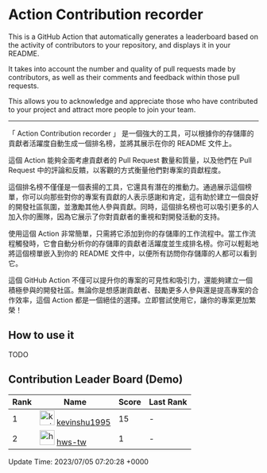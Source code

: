 # Action Contribution recorder

This is a GitHub Action that automatically generates a leaderboard based on the activity of contributors to your repository, and displays it in your README.

It takes into account the number and quality of pull requests made by contributors, as well as their comments and feedback within those pull requests.

This allows you to acknowledge and appreciate those who have contributed to your project and attract more people to join your team.

---

「 Action Contribution recorder 」 是一個強大的工具，可以根據你的存儲庫的貢獻者活躍度自動生成一個排名榜，並將其展示在你的 README 文件上。

這個 Action 能夠全面考慮貢獻者的 Pull Request 數量和質量，以及他們在 Pull Request 中的評論和反饋，以客觀的方式衡量他們對專案的貢獻程度。

這個排名榜不僅僅是一個表揚的工具，它還具有潛在的推動力。通過展示這個榜單，你可以向那些對你的專案有貢獻的人表示感謝和肯定，這有助於建立一個良好的開發社區氛圍，並激勵其他人參與貢獻。同時，這個排名榜也可以吸引更多的人加入你的團隊，因為它展示了你對貢獻者的重視和對開發活動的支持。

使用這個 Action 非常簡單，只需將它添加到你的存儲庫的工作流程中。當工作流程觸發時，它會自動分析你的存儲庫的貢獻者活躍度並生成排名榜。你可以輕鬆地將這個榜單嵌入到你的 README 文件中，以便所有訪問你存儲庫的人都可以看到它。

這個 GitHub Action 不僅可以提升你的專案的可見性和吸引力，還能夠建立一個積極參與的開發社區。無論你是想感謝貢獻者、鼓勵更多人參與還是提高專案的合作效率，這個 Action 都是一個絕佳的選擇。立即嘗試使用它，讓你的專案更加繁榮！

## How to use it

TODO

## Contribution Leader Board (Demo)

<!--CONTRIBUTION-LEADER-BOARD-TABLE:START-->
|Rank|Name|Score|Last Rank|
|----|----|----|----|
|1|<img width="30px" src="https://avatars.githubusercontent.com/u/56685204?v=4" alt="kevinshu1995" /> [kevinshu1995](https://github.com/kevinshu1995)|15|-|
|2|<img width="30px" src="https://avatars.githubusercontent.com/u/135589566?v=4" alt="hws-tw" /> [hws-tw](https://github.com/hws-tw)|1|-|

Update Time: 2023/07/05 07:20:28 +0000
<!--CONTRIBUTION-LEADER-BOARD-TABLE:END-->

